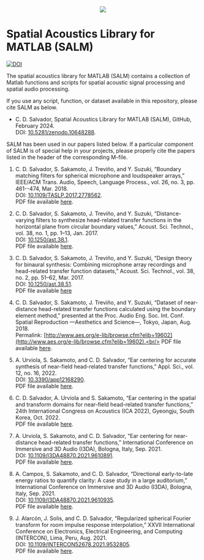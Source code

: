<div style="text-align:center">
<img src="https://github.com/cesardsalvador/SpatialAcousticsLibraryMATLAB/blob/main/Fig/FigSphericalHarmonics.png" />
</div>

# Spatial Acoustics Library for MATLAB (SALM)
[![DOI](https://zenodo.org/badge/755792726.svg)](https://zenodo.org/doi/10.5281/zenodo.10648288)<br/>

The spatial acoustics library for MATLAB (SALM) contains a collection of Matlab functions and scripts for spatial acoustic signal processing and spatial audio processing.

If you use any script, function, or dataset available in this repository, please cite SALM as below.

* C. D. Salvador, Spatial Acoustics Library for MATLAB (SALM), GitHub, February 2024.<br/>
DOI: [10.5281/zenodo.10648288](https://zenodo.org/doi/10.5281/zenodo.10648288).<br/>

SALM has been used in our papers listed below. If a particular component of SALM is of special help in your projects, please properly cite the papers listed in the header of the corresponding M-file.

1. C. D. Salvador, S. Sakamoto, J. Treviño, and Y. Suzuki, “Boundary matching filters for spherical microphone and loudspeaker arrays,” IEEE/ACM Trans. Audio, Speech, Language Process., vol. 26, no. 3, pp. 461--474, Mar. 2018.<br/>
DOI: [10.1109/TASLP.2017.2778562](https://doi.org/10.1109/TASLP.2017.2778562).<br/>
PDF file available [here](https://cesardsalvador.github.io/doc/Salvador2017BoundaryMatchingFiltersForSphericalArrays.pdf).

2. C. D. Salvador, S. Sakamoto, J. Treviño, and Y. Suzuki, “Distance-varying filters to synthesize head-related transfer functions in the horizontal plane from circular boundary values,” Acoust. Sci. Technol., vol. 38, no. 1, pp. 1–13, Jan. 2017.<br/>
DOI: [10.1250/ast.38.1](https://doi.org/10.1250/ast.38.1).<br/>
PDF file available [here](https://cesardsalvador.github.io/doc/Salvador2017DistanceVaryingFiltersForHRTF.pdf).

3. C. D. Salvador, S. Sakamoto, J. Treviño, and Y. Suzuki, “Design theory for binaural synthesis: Combining microphone array recordings and head-related transfer function datasets,” Acoust. Sci. Technol., vol. 38, no. 2, pp. 51–62, Mar. 2017.<br/>
DOI: [10.1250/ast.38.51](https://doi.org/10.1250/ast.38.51).<br/>
PDF file available [here](https://cesardsalvador.github.io/doc/Salvador2017BinauralSynthesisDesignTheory.pdf)

4. C. D. Salvador, S. Sakamoto, J. Treviño, and Y. Suzuki, “Dataset of near-distance head-related transfer functions calculated using the boundary element method,” presented at the Proc. Audio Eng. Soc. Int. Conf. Spatial Reproduction —Aesthetics and Science—, Tokyo, Japan, Aug. 2018.<br/>
Permalink: [http://www.aes.org/e-lib/browse.cfm?elib=19602](http://www.aes.org/e-lib/browse.cfm?elib=19602).<br/>
PDF file available [here](https://cesardsalvador.github.io/doc/Salvador2018NearDistanceHRTFDataset.pdf).

5. A. Urviola, S. Sakamoto, and C. D. Salvador, “Ear centering for accurate synthesis of near-field head-related transfer functions,” Appl. Sci., vol. 12, no. 16, 2022. <br/>
DOI: [10.3390/app12168290](https://www.mdpi.com/2076-3417/12/16/8290).<br/>
PDF file available [here](https://cesardsalvador.github.io/doc/Urviola2022EarCenteringForNearFieldHRTF.pdf).

6. C. D. Salvador, A. Urviola and S. Sakamoto, “Ear centering in the spatial and transform domains for near-field head-related transfer functions,” 24th International Congress on Acoustics (ICA 2022), Gyeongju, South Korea, Oct. 2022.<br/>
PDF file available [here](https://cesardsalvador.github.io/doc/Salvador2022EarCenteringExtended.pdf).

7. A. Urviola, S. Sakamoto, and C. D. Salvador, “Ear centering for near-distance head-related transfer functions,” International Conference on Immersive and 3D Audio (I3DA), Bologna, Italy, Sep. 2021.<br/>
DOI: [10.1109/I3DA48870.2021.9610891](https://doi.org/10.1109/I3DA48870.2021.9610891).<br/>
PDF file available [here](https://cesardsalvador.github.io/doc/Urviola2021EarCenteringNearDistanceHRTF.pdf).

8. A. Campos, S. Sakamoto, and C. D. Salvador, “Directional early-to-late energy ratios to quantify clarity: A case study in a large auditorium,” International Conference on Immersive and 3D Audio (I3DA), Bologna, Italy, Sep. 2021.<br/>
DOI: [10.1109/I3DA48870.2021.9610935](https://doi.org/10.1109/I3DA48870.2021.9610935).<br/>
PDF file available [here](https://cesardsalvador.github.io/doc/Campos2021DirectionalClarityInLargeAuditorium.pdf).

9. J. Alarcón, J. Solis, and C. D. Salvador, “Regularized spherical Fourier transform for room impulse response interpolation,” XXVII International Conference on Electronics, Electrical Engineering, and Computing (INTERCON), Lima, Peru, Aug. 2021.<br/>
DOI: [10.1109/INTERCON52678.2021.9532805](https://doi.org/10.1109/INTERCON52678.2021.9532805).<br/>
PDF file available [here](https://cesardsalvador.github.io/doc/Alarcon2021RegularizedSFTInterpolationRIR.pdf).
